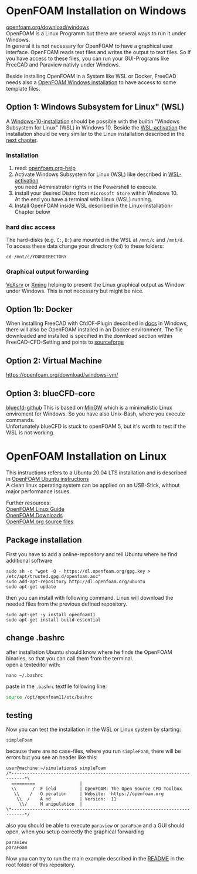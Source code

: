 
OpenFOAM Installation on Windows
===============================================================================
[openfoam.org/download/windows](https://openfoam.org/download/windows/)  
OpenFOAM is a Linux Programm but there are several ways to run it under Windows.  
In general it is not necessary for OpenFOAM to have a graphical user interface. 
OpenFOAM reads text files and writes the output to text files. 
So if you have access to these files, you can run your GUI-Programs like FreeCAD and Paraview nativly under Windows. 

Beside installing OpenFOAM in a System like WSL or Docker, FreeCAD needs also a [OpenFOAM Windows installation](freecad-cfdof.md#install-cfdof-dependencies) to have access to some template files.  



Option 1: Windows Subsystem for Linux" (WSL)
---------------------------------------------------------------------
A [Windows-10-installation] should be possible with the builtin "Windows Subsystem for Linux" (WSL) in Windows 10. 
Beside the [WSL-activation] the installation should be very similar to the Linux installation described in the [next chapter](#openfoam-installation-on-linux).  


### Installation
1. read: [openfoam.org-help](https://openfoam.org/download/windows-10/)
2. Activate Windows Subsystem for Linux (WSL) like described in [WSL-activation]  
   you need Administrator rights in the Powershell to execute.  
3. install your desired Distro from `Microsoft Store` within Windows 10.  
   At the end you have a terminal with Linux (WSL) running. 
4. Install OpenFOAM inside WSL described in the Linux-Installation-Chapter below  

[Windows-10-installation]: https://openfoam.org/download/windows-10/  
[WSL-activation]: https://docs.microsoft.com/en-gb/windows/wsl/install-win10  


### hard disc access
The hard-disks (e.g. `C:`, `D:`) are mounted in the WSL at `/mnt/c` and `/mnt/d`. 
To access these data change your directory (`cd`) to these folders:

    cd /mnt/c/YOURDIRECTORY


### Graphical output forwarding
[VcXsrv] or [Xming] helping to present the Linux graphical output as Window under Windows. 
This is not necessary but might be nice. 

[VcXsrv]: https://sourceforge.net/projects/vcxsrv/
[Xming]:  https://de.wikipedia.org/wiki/Xming  



Option 1b: Docker
---------------------------------------------------------------------
When installing FreeCAD with CfdOF-Plugin described in [docs](freecad-cfdof.md) in Windows, there will also be OpenFOAM installed in an Docker environment. 
The file downloaded and installed is specified in the download section within FreeCAD-CFD-Setting and points to [sourceforge](https://sourceforge.net/projects/openfoam/files/v2006/OpenCFD-OpenFOAM4WindowsInstaller-v2006.exe/download) 


Option 2: Virtual Machine
---------------------------------------------------------------------
https://openfoam.org/download/windows-vm/


Option 3: blueCFD-core
---------------------------------------------------------------------
[bluecfd-github](http://bluecfd.github.io/Core/)
This is based on [MinGW](http://www.mingw.org/) which is a minimalistic Linux enviroment for Windows. So you have also Unix-Bash, where you execute commands.  
Unfortunately blueCFD is stuck to openFOAM 5, but it's worth to test if the WSL is not working.  



OpenFOAM Installation on Linux
===============================================================================

This instructions refers to a Ubuntu 20.04 LTS installation and is described in [OpenFOAM Ubuntu instructions](https://openfoam.org/download/)  
A clean linux operating system can be applied on an USB-Stick, without major performance issues.  

Further resources:  
[OpenFOAM Linux Guide](https://cfd.direct/openfoam/linux-guide/)  
[OpenFOAM Downloads](https://cfd.direct/openfoam/download/)  
[OpenFOAM.org source files](https://github.com/OpenFOAM/OpenFOAM-11)  


Package installation 
---------------------------------------------------------------------
First you have to add a online-repository and tell Ubuntu where he find additional software

    sudo sh -c "wget -O - https://dl.openfoam.org/gpg.key > /etc/apt/trusted.gpg.d/openfoam.asc"
    sudo add-apt-repository http://dl.openfoam.org/ubuntu
    sudo apt-get update

then you can install with following command. 
Linux will download the needed files from the previous defined repository. 

    sudo apt-get -y install openfoam11
    sudo apt-get install build-essential


change .bashrc
---------------------------------------------------------------------
after installation Ubuntu should know where he finds the OpenFOAM binaries, so that you can call them from the terminal.  
open a texteditor with: 

    nano ~/.bashrc


paste in the `.bashrc` textfile following line: 

~~~bash
source /opt/openfoam11/etc/bashrc
~~~


testing
---------------------------------------------------------------------
Now you can test the installation in the WSL or Linux system by starting: 

    simpleFoam

because there are no case-files, where you run `simpleFoam`, there will be errors but you see an header like this:  

~~~
user@machine:~/simulations$ simpleFoam 
/*---------------------------------------------------------------------------*\
  =========                 |
  \\      /  F ield         | OpenFOAM: The Open Source CFD Toolbox
   \\    /   O peration     | Website:  https://openfoam.org
    \\  /    A nd           | Version:  11
     \\/     M anipulation  |
\*---------------------------------------------------------------------------*/
~~~

also you should be able to execute `paraview` or `paraFoam` and a GUI should open, when you setup correctly the graphical forwarding

    paraview
    paraFoam

Now you can try to run the main example described in the [README](../../README.md) in the root folder of this repository. 
